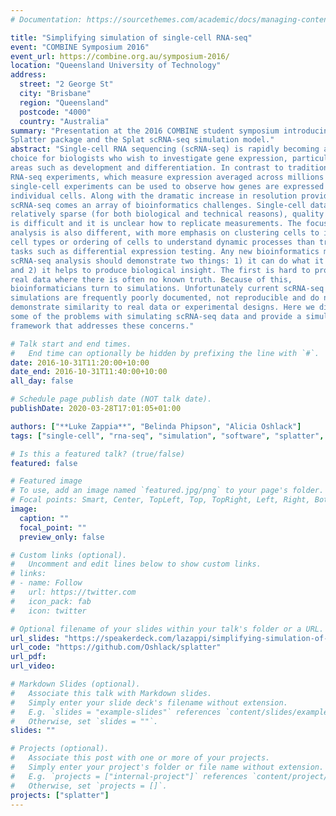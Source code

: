 ```yaml
---
# Documentation: https://sourcethemes.com/academic/docs/managing-content/

title: "Simplifying simulation of single-cell RNA-seq"
event: "COMBINE Symposium 2016"
event_url: https://combine.org.au/symposium-2016/
location: "Queensland University of Technology"
address:
  street: "2 George St"
  city: "Brisbane"
  region: "Queensland"
  postcode: "4000"
  country: "Australia"
summary: "Presentation at the 2016 COMBINE student symposium introducing the
Splatter package and the Splat scRNA-seq simulation model."
abstract: "Single-cell RNA sequencing (scRNA-seq) is rapidly becoming a tool of
choice for biologists who wish to investigate gene expression, particularly in
areas such as development and differentiation. In contrast to traditional bulk
RNA-seq experiments, which measure expression averaged across millions of cells,
single-cell experiments can be used to observe how genes are expressed in
individual cells. Along with the dramatic increase in resolution provided by
scRNA-seq comes an array of bioinformatics challenges. Single-cell data is
relatively sparse (for both biological and technical reasons), quality control
is difficult and it is unclear how to replicate measurements. The focus of
analysis is also different, with more emphasis on clustering cells to identify
cell types or ordering of cells to understand dynamic processes than traditional
tasks such as differential expression testing. Any new bioinformatics method for
scRNA-seq analysis should demonstrate two things: 1) it can do what it claims
and 2) it helps to produce biological insight. The first is hard to prove on
real data where there is often no known truth. Because of this,
bioinformaticians turn to simulations. Unfortunately current scRNA-seq
simulations are frequently poorly documented, not reproducible and do not
demonstrate similarity to real data or experimental designs. Here we discuss
some of the problems with simulating scRNA-seq data and provide a simulation
framework that addresses these concerns."

# Talk start and end times.
#   End time can optionally be hidden by prefixing the line with `#`.
date: 2016-10-31T11:20:00+10:00
date_end: 2016-10-31T11:40:00+10:00
all_day: false

# Schedule page publish date (NOT talk date).
publishDate: 2020-03-28T17:01:05+01:00

authors: ["**Luke Zappia**", "Belinda Phipson", "Alicia Oshlack"]
tags: ["single-cell", "rna-seq", "simulation", "software", "splatter", "R"]

# Is this a featured talk? (true/false)
featured: false

# Featured image
# To use, add an image named `featured.jpg/png` to your page's folder. 
# Focal points: Smart, Center, TopLeft, Top, TopRight, Left, Right, BottomLeft, Bottom, BottomRight.
image:
  caption: ""
  focal_point: ""
  preview_only: false

# Custom links (optional).
#   Uncomment and edit lines below to show custom links.
# links:
# - name: Follow
#   url: https://twitter.com
#   icon_pack: fab
#   icon: twitter

# Optional filename of your slides within your talk's folder or a URL.
url_slides: "https://speakerdeck.com/lazappi/simplifying-simulation-of-single-cell-rna-seq"
url_code: "https://github.com/Oshlack/splatter"
url_pdf:
url_video:

# Markdown Slides (optional).
#   Associate this talk with Markdown slides.
#   Simply enter your slide deck's filename without extension.
#   E.g. `slides = "example-slides"` references `content/slides/example-slides.md`.
#   Otherwise, set `slides = ""`.
slides: ""

# Projects (optional).
#   Associate this post with one or more of your projects.
#   Simply enter your project's folder or file name without extension.
#   E.g. `projects = ["internal-project"]` references `content/project/deep-learning/index.md`.
#   Otherwise, set `projects = []`.
projects: ["splatter"]
---
```

